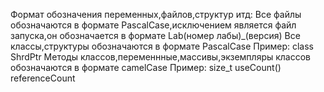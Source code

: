 Формат обозначения переменных,файлов,структур итд:
Все файлы обозначаются в формате PascalCase,исключением является файл запуска,он обозначается в формате Lab(номер лабы)_(версия)
Все классы,структуры обозначаются в формате PascalCase
Пример: class ShrdPtr
Методы классов,переменнные,массивы,экземпляры классов обозначаютcя в формате camelCase
Пример: 
size_t useCount()
referenceCount
